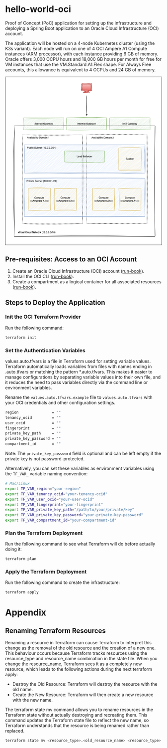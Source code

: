 # hello-world-oci

Proof of Concept (PoC) application for setting up the infrastructure and deploying a Spring Boot application to an
Oracle Cloud Infrastructure (OCI) account.

The application will be hosted on a 4-node Kubernetes cluster (using the K3s variant). Each node will run on one of 4
OCI Ampere A1 Compute instances (ARM processor), with each instance providing 6 GB of memory. Oracle offers 3,000 OCPU
hours and 18,000 GB hours per month for free for VM instances that use the VM.Standard.A1.Flex shape. For Always Free
accounts, this allowance is equivalent to 4 OCPUs and 24 GB of memory.

![OCI Cloud Architecture](/documentation/images/OCI-Cloud-Architecture.drawio.png)

## Pre-requisites: Access to an OCI Account

1. Create an Oracle Cloud Infrastructure (OCI)
   account ([run-book](documentation/run-books/RB-01-oci-account-creation.md)).
2. Install the OCI CLI ([run-book](documentation/run-books/RB-02-oci-cli-setup.md)).
3. Create a compartment as a logical container for all associated
   resources ([run-book](documentation/run-books/RB-03-create-compartment.md)).

## Steps to Deploy the Application

### Init the OCI Terraform Provider

Run the following command:

```bash
terraform init
```

### Set the Authentication Variables

values.auto.tfvars is a file in Terraform used for setting variable values. Terraform automatically loads variables from
files with names ending in .auto.tfvars or matching the pattern *.auto.tfvars. This makes it easier to manage
configurations by separating variable values into their own file, and it reduces the need to pass variables directly via
the command line or environment variables.

Rename the `values.auto.tfvars.example` file to `values.auto.tfvars` with your OCI credentials and other configuration
settings.

```bash
region               = ""
tenancy_ocid         = ""
user_ocid            = ""
fingerprint          = ""
private_key_path     = ""
private_key_password = ""
compartment_id       = ""
```

Note: The `private_key_password` field is optional and can be left empty if the private key is not password-protected.

Alternatively, you can set these variables as environment variables using the `TF_VAR_` variable naming convention:

```bash
# Mac/Linux
export TF_VAR_region="your-region"
export TF_VAR_tenancy_ocid="your-tenancy-ocid"
export TF_VAR_user_ocid="your-user-ocid"
export TF_VAR_fingerprint="your-fingerprint"
export TF_VAR_private_key_path="/path/to/your/private/key"
export TF_VAR_private_key_password="your-private-key-password"
export TF_VAR_compartment_id="your-compartment-id"

```

### Plan the Terraform Deployment

Run the following command to see what Terraform will do before actually doing it:

```bash
terraform plan
```

### Apply the Terraform Deployment

Run the following command to create the infrastructure:

```bash
terraform apply
```

# Appendix

## Renaming Terraform Resources

Renaming a resource in Terraform can cause Terraform to interpret this change as the removal of the old resource and the
creation of a new one. This behaviour occurs because Terraform tracks resources using the resource_type and
resource_name combination in the state file. When you change the resource_name, Terraform sees it as a completely new
resource, which leads to the following actions during the next terraform apply:

* Destroy the Old Resource: Terraform will destroy the resource with the old name.
* Create the New Resource: Terraform will then create a new resource with the new name.

The terraform state mv command allows you to rename resources in the Terraform state without actually destroying and
recreating them. This command updates the Terraform state file to reflect the new name, so Terraform understands that
the resource is being renamed rather than replaced.

```bash
terraform state mv <resource_type>.<old_resource_name> <resource_type>.<new_resource_name>
```
